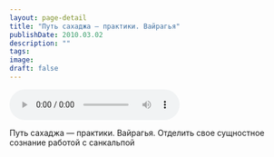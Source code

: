 ```yaml
---
layout: page-detail
title: "Путь сахаджа — практики. Вайрагья"
publishDate: 2010.03.02
description: ""
tags:
image:
draft: false
---
```


<audio title="2010.03.02 - Путь сахаджа — практики. Вайрагья.mp3" src="https://filer-api.advayta.org/v1.0/public/files/74181" controls=""></audio>

 Путь сахаджа — практики. Вайрагья. Отделить свое сущностное   
 сознание работой с санкальпой   

  
